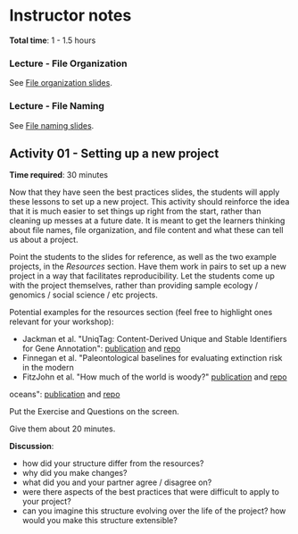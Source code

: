 # Instructor notes

**Total time**: 1 - 1.5 hours

### Lecture - File Organization

See [File organization slides](slides/organization-slides/).

### Lecture - File Naming

See [File naming slides](slides/naming-slides/).

## Activity 01 - Setting up a new project

**Time required**: 30 minutes

Now that they have seen the best practices slides, the students will apply these
lessons to set up a new project. This activity should reinforce the idea that it
is much easier to set things up right from the start, rather than cleaning up
messes at a future date. It is meant to get the learners thinking about
file names, file organization, and file content and what these can tell us about
a project.   

Point the students to the slides for reference, as well as the two example projects, in the *Resources* section. Have them work in pairs to set up a new project in a way that facilitates reproducibility. Let the students come up with the project themselves, rather than providing sample ecology / genomics / social science / etc projects.

Potential examples for the resources section (feel free to highlight ones relevant for your workshop):

  * Jackman et al. "UniqTag: Content-Derived Unique and Stable Identifiers for Gene Annotation":  [publication](http://journals.plos.org/plosone/article?id=10.1371/journal.pone.0128026) and [repo](https://github.com/sjackman/uniqtag-paper)
  * Finnegan et al. "Paleontological baselines for evaluating extinction risk in the modern
  * FitzJohn et al. "How much of the world is woody?" [publication](http://onlinelibrary.wiley.com/doi/10.1111/1365-2745.12260/abstract) and [repo](https://github.com/richfitz/wood)

oceans": [publication](http://www.sciencemag.org/content/suppl/2015/04/29/348.6234.567.DC1/Finnegan.SM.pdf) and [repo](https://github.com/seananderson/paleobaselines/)

Put the Exercise and Questions on the screen.

Give them about 20 minutes.

**Discussion**:
  * how did your structure differ from the resources?
  * why did you make changes?
  * what did you and your partner agree / disagree on?
  * were there aspects of the best practices that were difficult to apply to your project?
  * can you imagine this structure evolving over the life of the project? how would you make this structure extensible?
